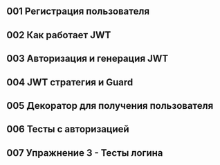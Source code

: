 
## 001 Регистрация пользователя











## 002 Как работает JWT











## 003 Авторизация и генерация JWT











## 004 JWT стратегия и Guard











## 005 Декоратор для получения пользователя











## 006 Тесты с авторизацией











## 007 Упражнение 3 - Тесты логина











